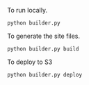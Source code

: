 To run locally.

	python builder.py

To generate the site files.

	python builder.py build

To deploy to S3

	python builder.py deploy